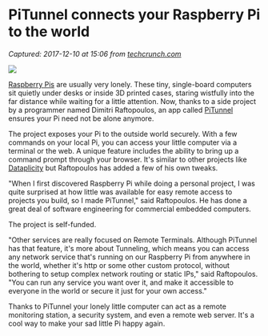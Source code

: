# PiTunnel connects your Raspberry Pi to the world

_Captured: 2017-12-10 at 15:06 from [techcrunch.com](https://techcrunch.com/2017/12/06/pitunnel-connects-your-raspberry-pi-to-the-world/)_

![](https://tctechcrunch2011.files.wordpress.com/2016/02/pi3_angled_web.jpg?w=738)

[Raspberry Pis](https://techcrunch.com/tag/Raspberry-Pi) are usually very lonely. These tiny, single-board computers sit quietly under desks or inside 3D printed cases, staring wistfully into the far distance while waiting for a little attention. Now, thanks to a side project by a programmer named Dimitri Raftopoulos, an app called [PiTunnel](https://www.pitunnel.com) ensures your Pi need not be alone anymore.

The project exposes your Pi to the outside world securely. With a few commands on your local Pi, you can access your little computer via a terminal or the web. A unique feature includes the ability to bring up a command prompt through your browser. It's similar to other projects like [Dataplicity](https://www.dataplicity.com) but Raftopoulos has added a few of his own tweaks.

"When I first discovered Raspberry Pi while doing a personal project, I was quite surprised at how little was available for easy remote access to projects you build, so I made PiTunnel," said Raftopoulos. He has done a great deal of software engineering for commercial embedded computers.

The project is self-funded.

"Other services are really focused on Remote Terminals. Although PiTunnel has that feature, it's more about Tunneling, which means you can access any network service that's running on our Raspberry Pi from anywhere in the world, whether it's http or some other custom protocol, without bothering to setup complex network routing or static IPs," said Raftopoulos. "You can run any service you want over it, and make it accessible to everyone in the world or secure it just for your own access."

Thanks to PiTunnel your lonely little computer can act as a remote monitoring station, a security system, and even a remote web server. It's a cool way to make your sad little Pi happy again.
